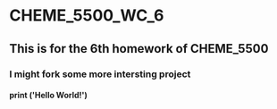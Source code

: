 # CHEME_5500_WC_6
## This is for the 6th homework of CHEME_5500
### I might fork some more intersting project
#### print ('Hello World!')